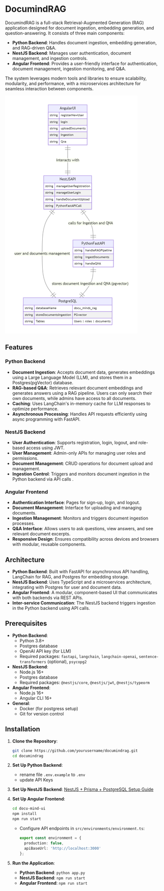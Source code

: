 # DocumindRAG

DocumindRAG is a full-stack Retrieval-Augmented Generation (RAG) application designed for document ingestion, embedding generation, and question-answering. It consists of three main components:
- **Python Backend**: Handles document ingestion, embedding generation, and RAG-driven Q&A.
- **NestJS Backend**: Manages user authentication, document management, and ingestion controls.
- **Angular Frontend**: Provides a user-friendly interface for authentication, document management, ingestion monitoring, and Q&A.

The system leverages modern tools and libraries to ensure scalability, modularity, and performance, with a microservices architecture for seamless interaction between components.
  
  ![alt text](diagram.png)

## Features

### Python Backend
- **Document Ingestion**: Accepts document data, generates embeddings using a Large Language Model (LLM), and stores them in a Postgres(pgVector) database.
- **RAG-based Q&A**: Retrieves relevant document embeddings and generates answers using a RAG pipeline. Users can only search their own documents, while admins have access to all documents.
- **Caching**: Uses LangChain's in-memory cache for LLM responses to optimize performance.
- **Asynchronous Processing**: Handles API requests efficiently using async programming with FastAPI.

### NestJS Backend
- **User Authentication**: Supports registration, login, logout, and role-based access using JWT.
- **User Management**: Admin-only APIs for managing user roles and permissions.
- **Document Management**: CRUD operations for document upload and management.
- **Ingestion Control**: Triggers and monitors document ingestion in the Python backend via API calls .

### Angular Frontend
- **Authentication Interface**: Pages for sign-up, login, and logout.
- **Document Management**: Interface for uploading and managing documents.
- **Ingestion Management**: Monitors and triggers document ingestion processes.
- **Q&A Interface**: Allows users to ask questions, view answers, and see relevant document excerpts.
- **Responsive Design**: Ensures compatibility across devices and browsers with modular, reusable components.

## Architecture

- **Python Backend**: Built with FastAPI for asynchronous API handling, LangChain for RAG, and Postgres for embedding storage.
- **NestJS Backend**: Uses TypeScript and a microservices architecture, integrating with Postgres for user and document data.
- **Angular Frontend**: A modular, component-based UI that communicates with both backends via REST APIs.
- **Inter-service Communication**: The NestJS backend triggers ingestion in the Python backend using API calls.

## Prerequisites

- **Python Backend**:
  - Python 3.8+
  - Postgres database
  - OpenAI API key (for LLM)
  - Required packages: `fastapi`, `langchain`, `langchain-openai`, `sentence-transformers` (optional), `psycopg2`
- **NestJS Backend**:
  - Node.js 16+
  - Postgres database
  - Required packages: `@nestjs/core`, `@nestjs/jwt`, `@nestjs/typeorm`
- **Angular Frontend**:
  - Node.js 16+
  - Angular CLI 16+
- **General**:
  - Docker (for postgress setup)
  - Git for version control

## Installation

1. **Clone the Repository**:
   ```bash
   git clone https://github.com/yourusername/documindrag.git
   cd documindrag
   ```

2. **Set Up Python Backend**:
   
   - rename file `.env.example` to `.env`
   - update API Keys

3. **Set Up NestJS Backend**:
   [NestJS + Prisma + PostgreSQL Setup Guide](nestjs-user-management\README.md)

4. **Set Up Angular Frontend**:
   ```bash
   cd docu-mind-ui
   npm install
   npm run start
   ```
   - Configure API endpoints in `src/environments/environment.ts`:
     ```typescript
     export const environment = {
       production: false,
       apiBaseUrl: 'http://localhost:3000'
     };
     ```

5. **Run the Application**:
   - **Python Backend**: `python app.py`
   - **NestJS Backend**: `npm run start`
   - **Angular Frontend**: `npm run start`



